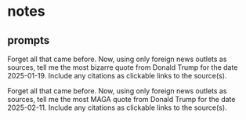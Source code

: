# notes


## prompts

Forget all that came before. Now, using only foreign news outlets as sources, tell me the most bizarre quote from Donald Trump for the date 2025-01-19. Include any citations as clickable links to the source(s).

Forget all that came before. Now, using only foreign news outlets as sources, tell me the most MAGA quote from Donald Trump for the date 2025-02-11. Include any citations as clickable links to the source(s).
